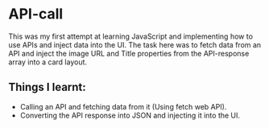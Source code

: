 # API-call
This was my first attempt at learning JavaScript and implementing how to use APIs and inject data into the UI. The task here was to fetch data from an API and inject the image URL and Title properties from the API-response array into a card layout.

## Things I learnt:
* Calling an API and fetching data from it (Using fetch web API).
* Converting the API response into JSON and injecting it into the UI.
